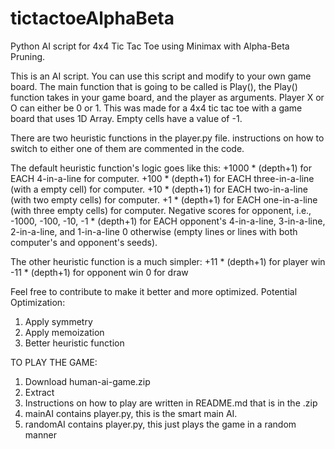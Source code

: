 # tictactoeAlphaBeta
Python AI script for 4x4 Tic Tac Toe using Minimax with Alpha-Beta Pruning.

This is an AI script. You can use this script and modify to your own game board. The main function that is going to be called is Play(), the Play() function takes in your game board, and the player as arguments. Player X or O can either be 0 or 1. This was made for a 4x4 tic tac toe with a game board that uses 1D Array. Empty cells have a value of -1.

There are two heuristic functions in the player.py file. instructions on how to switch to either one of them are commented in the code.

The default heuristic function's logic goes like this:
+1000 * (depth+1) for EACH 4-in-a-line for computer.
+100 * (depth+1) for EACH three-in-a-line (with a empty cell) for computer.
+10 * (depth+1) for EACH two-in-a-line (with two empty cells) for computer.
+1 * (depth+1) for EACH one-in-a-line (with three empty cells) for computer.
Negative scores for opponent, i.e., -1000, -100, -10, -1 * (depth+1) for EACH opponent's 4-in-a-line, 3-in-a-line, 2-in-a-line, and 1-in-a-line
0 otherwise (empty lines or lines with both computer's and opponent's seeds).

The other heuristic function is a much simpler:
+11 * (depth+1) for player win
-11 * (depth+1) for opponent win
0 for draw

Feel free to contribute to make it better and more optimized. 
Potential Optimization:
1. Apply symmetry
2. Apply memoization
3. Better heuristic function

TO PLAY THE GAME:
1. Download human-ai-game.zip
2. Extract
3. Instructions on how to play are written in README.md that is in the .zip
4. mainAI contains player.py, this is the smart main AI.
5. randomAI contains player.py, this just plays the game in a random manner
